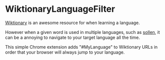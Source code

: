 # WiktionaryLanguageFilter
[Wiktionary](http://wiktionary.org) is an awesome resource for when learning a language.  

However when a given word is used in multiple languages, such as [sollen](https://en.wiktionary.org/wiki/sollen), it can be a annoying to navigate to your target language all the time.

This simple Chrome extension adds "#MyLanguage" to Wiktionary URLs in order that your browser will always jump to your language.
